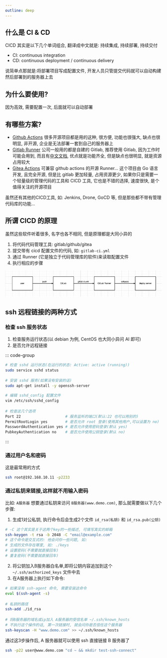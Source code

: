```yaml
---
outline: deep
---
```


## 什么是 CI & CD

CICD 其实是以下几个单词组合, 翻译成中文就是: 持续集成, 持续部署, 持续交付

- CI: continuous integration
- CD: continuous deployment / continuous delivery

说简单点那就是:将部署项目写成配置文件, 开发人员只管提交代码就可以自动构建然后部署到的服务器上去

## 为什么要使用?

因为高效, 需要配置一次, 后面就可以自动部署

## 有哪些方案?

- [Github Actions](https://docs.github.com/en/actions) 很多开源项目都是用的这种, 很方便, 功能也很强大, 缺点也很明显, 非开源, 企业是无法部署一套到自己的服务器上
- [Gitlab Runner](https://docs.gitlab.com/runner/configuration/advanced-configuration.html) 公司一般用的都是自建的 Gitlab,
  推荐使用 Gitlab, 因为工作时可能会用到, 而且有[中文文档](https://docs.gitlab.com/runner/configuration/advanced-configuration.html),
  优点就是功能齐全, 但是缺点也很明显, 就是资源占用较大
- [Gitea Actions](https://docs.gitea.com/zh-cn/next/usage/actions/quickstart) 可兼容 github actions 的开源 Runner... 这个项目由 Go 语言开发, 且完全开源, 但是比 gitlab 更加轻量,
  占用资源更少, 如果你只是需要一个轻量级的管理代码的工具和 CICD 工具, 它也是不错的选择, 速度很快, 是个值得关注的开源项目

虽然还有其他的CICD工具, 如: Jenkins, Drone, GoCD 等, 但是那些都不带有管理代码库的功能...

## 所谓 CICD 的原理

虽然这些软件听着很多, 名字也各不相同, 但是原理都是大同小异的

1. 将代码代码管理工具: gitlab/github/gitea
2. 提交带有 cicd 配置文件的代码, 如: `gitlab-ci.yml`
3. 通过 Runner (它是独立于代码管理库的软件)来读取配置文件
4. 执行相应的步骤

![](https://raw.githubusercontent.com/liaohui5/images/main/images/202312120222606.png)

## ssh 远程链接的两种方式

### 检查 ssh 服务状态

1. 检查服务运行状态(以 debian 为例, CentOS 也大同小异问 AI 即可)
2. 是否允许远程链接

::: code-group

```sh [sshd 服务]
# 检查 sshd 运行状态(在运行的状态: Active: active (running))
sudo service sshd status

# 安装 sshd 服务(如果没有安装的话)
sudo apt-get install -y openssh-server
```

```sh [允许 ssh 远程链接]
# 编辑 sshd_config 配置文件
vim /etc/ssh/sshd_config

# 检查这几个选项
Port 22                    # 服务监听的端口(默认:22 也可以用别的)
PermitRootLogin yes        # 是否允许 root 登录(使用其他用户,可以设置为 no)
PasswordAuthentication yes # 是否允许使用密码登录(默认 yes)
PubkeyAuthentication no    # 是否允许使用公钥登录(默认 no)
```

:::

### 通过用户名和密码

这是最常用的方式

```sh
ssh root@192.168.10.11 -p2233
```

### 通过私钥来链接,这样就不用输入密码

比如: `A服务器` 想要通过私钥来访问 `B服务器(www.demo.com)`, 那么就需要做以下几个步骤:

1. 生成1对公私钥, 执行命令后会生成2个文件 `id_rsa(私钥)` 和 `id_rsa.pub(公钥)`

```sh
# -C 这个其实是关于这两个key的一些描述, 可填写真实的邮箱
ssh-keygen -t rsa -b 2048 -C "email@example.com"
# 这个命令是交互式的: 他会问你一些问题, 如:
# 生成的文件存在哪里, 如: ./keys
# 设置密码(不需要就直接回车)
# 重复密码(不需要就直接回车)
```

2. 将公钥加入B服务器白名单,即将公钥内容追加到这个 `~/.ssh/authorized_keys` 文件中去
3. 在A服务器上执行如下命令:

```sh
# 如果没有 ssh-agent 命令, 需要安装这命令
eval $(ssh-agent -s)

# 私钥的路径
ssh-add ./id_rsa

# 将B服务器的域名或ip加入 A服务器的受信名单 ~/.ssh/known_hosts
# 不执行这个操作的话, 第一次链接时, 就会问你是否信任这个服务器
ssh-keyscan -H "www.demo.com" >> ~/.ssh/known_hosts
```

通过这3步操作后, A 服务器就可以使用 ssh 直接链接 B 服务器了

```sh
ssh -p22 user@www.demo.com "cd ~ && mkdir test-ssh-connect"
```
